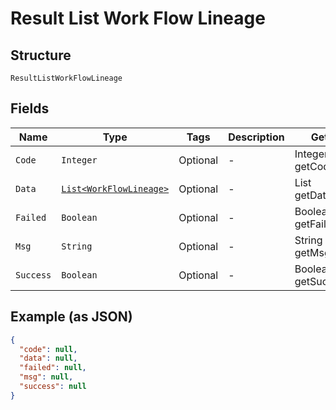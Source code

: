 
# Result List Work Flow Lineage

## Structure

`ResultListWorkFlowLineage`

## Fields

| Name | Type | Tags | Description | Getter | Setter |
|  --- | --- | --- | --- | --- | --- |
| `Code` | `Integer` | Optional | - | Integer getCode() | setCode(Integer code) |
| `Data` | [`List<WorkFlowLineage>`](../../doc/models/work-flow-lineage.md) | Optional | - | List<WorkFlowLineage> getData() | setData(List<WorkFlowLineage> data) |
| `Failed` | `Boolean` | Optional | - | Boolean getFailed() | setFailed(Boolean failed) |
| `Msg` | `String` | Optional | - | String getMsg() | setMsg(String msg) |
| `Success` | `Boolean` | Optional | - | Boolean getSuccess() | setSuccess(Boolean success) |

## Example (as JSON)

```json
{
  "code": null,
  "data": null,
  "failed": null,
  "msg": null,
  "success": null
}
```

